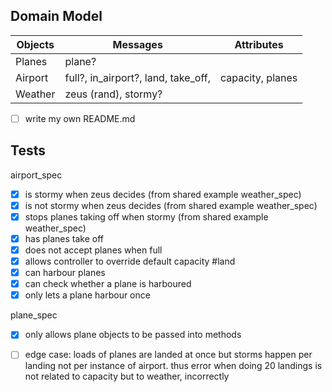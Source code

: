 Domain Model
---------

Objects | Messages     | Attributes
 --------|------------ | ---
 Planes  | plane? |   
 Airport | full?, in_airport?, land, take_off,| capacity, planes
 Weather | zeus (rand), stormy? |


- [ ] write my own README.md

Tests
------

airport_spec
- [x] is stormy when zeus decides (from shared example weather_spec)
- [x] is not stormy when zeus decides (from shared example weather_spec)
- [x] stops planes taking off when stormy (from shared example weather_spec)
- [x] has planes take off
- [x] does not accept planes when full
- [x] allows controller to override default capacity
  #land
- [x] can harbour planes
- [x] can check whether a plane is harboured
- [x] only lets a plane harbour once

plane_spec
- [x]  only allows plane objects to be passed into methods


- [ ] edge case: loads of planes are landed at once but storms happen per landing not per instance of airport. thus error when doing 20 landings is not related to capacity but to weather, incorrectly
